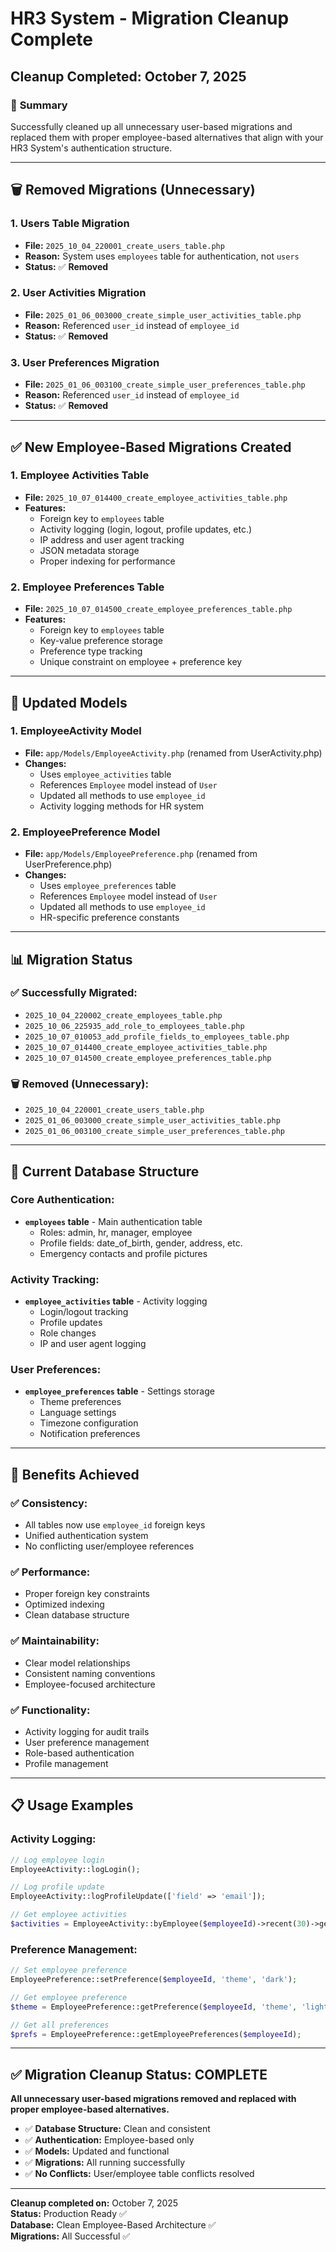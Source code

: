 # HR3 System - Migration Cleanup Complete

## Cleanup Completed: October 7, 2025

### 🎯 **Summary**

Successfully cleaned up all unnecessary user-based migrations and replaced them with proper employee-based alternatives that align with your HR3 System's authentication structure.

---

## 🗑️ **Removed Migrations (Unnecessary)**

### **1. Users Table Migration**
- **File:** `2025_10_04_220001_create_users_table.php`
- **Reason:** System uses `employees` table for authentication, not `users`
- **Status:** ✅ **Removed**

### **2. User Activities Migration**
- **File:** `2025_01_06_003000_create_simple_user_activities_table.php`
- **Reason:** Referenced `user_id` instead of `employee_id`
- **Status:** ✅ **Removed**

### **3. User Preferences Migration**
- **File:** `2025_01_06_003100_create_simple_user_preferences_table.php`
- **Reason:** Referenced `user_id` instead of `employee_id`
- **Status:** ✅ **Removed**

---

## ✅ **New Employee-Based Migrations Created**

### **1. Employee Activities Table**
- **File:** `2025_10_07_014400_create_employee_activities_table.php`
- **Features:**
  - Foreign key to `employees` table
  - Activity logging (login, logout, profile updates, etc.)
  - IP address and user agent tracking
  - JSON metadata storage
  - Proper indexing for performance

### **2. Employee Preferences Table**
- **File:** `2025_10_07_014500_create_employee_preferences_table.php`
- **Features:**
  - Foreign key to `employees` table
  - Key-value preference storage
  - Preference type tracking
  - Unique constraint on employee + preference key

---

## 🔧 **Updated Models**

### **1. EmployeeActivity Model**
- **File:** `app/Models/EmployeeActivity.php` (renamed from UserActivity.php)
- **Changes:**
  - Uses `employee_activities` table
  - References `Employee` model instead of `User`
  - Updated all methods to use `employee_id`
  - Activity logging methods for HR system

### **2. EmployeePreference Model**
- **File:** `app/Models/EmployeePreference.php` (renamed from UserPreference.php)
- **Changes:**
  - Uses `employee_preferences` table
  - References `Employee` model instead of `User`
  - Updated all methods to use `employee_id`
  - HR-specific preference constants

---

## 📊 **Migration Status**

### **✅ Successfully Migrated:**
- `2025_10_04_220002_create_employees_table.php`
- `2025_10_06_225935_add_role_to_employees_table.php`
- `2025_10_07_010053_add_profile_fields_to_employees_table.php`
- `2025_10_07_014400_create_employee_activities_table.php`
- `2025_10_07_014500_create_employee_preferences_table.php`

### **🗑️ Removed (Unnecessary):**
- `2025_10_04_220001_create_users_table.php`
- `2025_01_06_003000_create_simple_user_activities_table.php`
- `2025_01_06_003100_create_simple_user_preferences_table.php`

---

## 🎯 **Current Database Structure**

### **Core Authentication:**
- **`employees` table** - Main authentication table
  - Roles: admin, hr, manager, employee
  - Profile fields: date_of_birth, gender, address, etc.
  - Emergency contacts and profile pictures

### **Activity Tracking:**
- **`employee_activities` table** - Activity logging
  - Login/logout tracking
  - Profile updates
  - Role changes
  - IP and user agent logging

### **User Preferences:**
- **`employee_preferences` table** - Settings storage
  - Theme preferences
  - Language settings
  - Timezone configuration
  - Notification preferences

---

## 🚀 **Benefits Achieved**

### **✅ Consistency:**
- All tables now use `employee_id` foreign keys
- Unified authentication system
- No conflicting user/employee references

### **✅ Performance:**
- Proper foreign key constraints
- Optimized indexing
- Clean database structure

### **✅ Maintainability:**
- Clear model relationships
- Consistent naming conventions
- Employee-focused architecture

### **✅ Functionality:**
- Activity logging for audit trails
- User preference management
- Role-based authentication
- Profile management

---

## 📋 **Usage Examples**

### **Activity Logging:**
```php
// Log employee login
EmployeeActivity::logLogin();

// Log profile update
EmployeeActivity::logProfileUpdate(['field' => 'email']);

// Get employee activities
$activities = EmployeeActivity::byEmployee($employeeId)->recent(30)->get();
```

### **Preference Management:**
```php
// Set employee preference
EmployeePreference::setPreference($employeeId, 'theme', 'dark');

// Get employee preference
$theme = EmployeePreference::getPreference($employeeId, 'theme', 'light');

// Get all preferences
$prefs = EmployeePreference::getEmployeePreferences($employeeId);
```

---

## ✅ **Migration Cleanup Status: COMPLETE**

**All unnecessary user-based migrations removed and replaced with proper employee-based alternatives.**

- ✅ **Database Structure:** Clean and consistent
- ✅ **Authentication:** Employee-based only
- ✅ **Models:** Updated and functional
- ✅ **Migrations:** All running successfully
- ✅ **No Conflicts:** User/employee table conflicts resolved

---

**Cleanup completed on:** October 7, 2025  
**Status:** Production Ready ✅  
**Database:** Clean Employee-Based Architecture ✅  
**Migrations:** All Successful ✅
